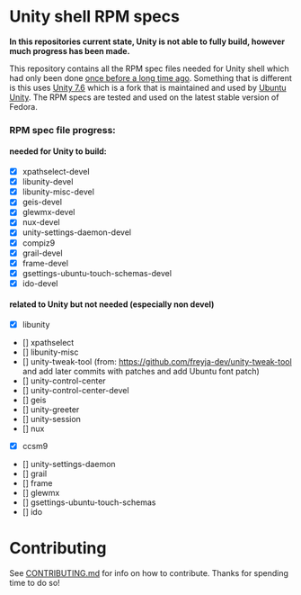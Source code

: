 # Unity shell RPM specs
**In this repositories current state, Unity is not able to fully build, however much progress has been made.**

This repository contains all the RPM spec files needed for
Unity shell which had only been done [once before a long time ago](https://github.com/chenxiaolong/Unity-for-Fedora). Something that is different is this uses [Unity 7.6](https://gitlab.com/ubuntu-unity/unity/unity) which is a fork that is maintained and used by [Ubuntu Unity](https://ubuntuunity.org/). The RPM specs are tested and used on the latest stable version of Fedora.

### RPM spec file progress:
#### needed for Unity to build:
* [X] xpathselect-devel
* [X] libunity-devel
* [X] libunity-misc-devel
* [X] geis-devel
* [X] glewmx-devel
* [X] nux-devel
* [X] unity-settings-daemon-devel
* [X] compiz9
* [X] grail-devel
* [X] frame-devel
* [X] gsettings-ubuntu-touch-schemas-devel
* [X] ido-devel
#### related to Unity but not needed (especially non devel)
* [X] libunity
* [] xpathselect
* [] libunity-misc
* [] unity-tweak-tool (from: https://github.com/freyja-dev/unity-tweak-tool and add later commits with patches and add Ubuntu font patch)
* [] unity-control-center
* [] unity-control-center-devel
* [] geis
* [] unity-greeter
* [] unity-session
* [] nux
* [X] ccsm9
* [] unity-settings-daemon
* [] grail
* [] frame
* [] glewmx
* [] gsettings-ubuntu-touch-schemas
* [] ido

# Contributing
See [CONTRIBUTING.md](https://github.com/cat-master21/unityDE-specs/blob/main/CONTRIBUTING.md) for info on how to contribute. Thanks for spending time to do so!
